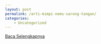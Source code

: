 ```yaml
---
layout: post
permalink: /arti-mimpi-nemu-sarung-tangan/
categories:
    - Uncategorized
---
```


[Baca Selengkapnya](/05)